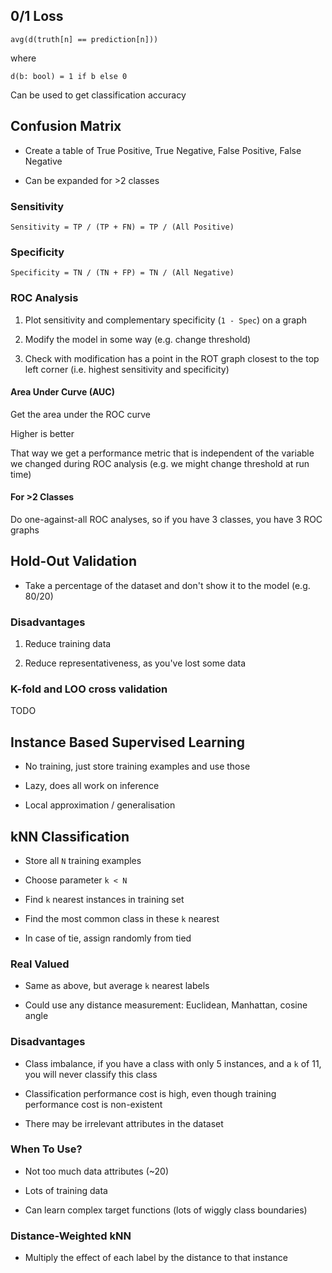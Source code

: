 ## 0/1 Loss

```
avg(d(truth[n] == prediction[n]))
```
where
```
d(b: bool) = 1 if b else 0
```

Can be used to get classification accuracy

## Confusion Matrix

- Create a table of True Positive, True Negative, False Positive, False Negative

- Can be expanded for >2 classes

### Sensitivity
```
Sensitivity = TP / (TP + FN) = TP / (All Positive)
```

### Specificity
```
Specificity = TN / (TN + FP) = TN / (All Negative)
```

### ROC Analysis

1) Plot sensitivity and complementary specificity (`1 - Spec`) on a graph

2) Modify the model in some way (e.g. change threshold)

3) Check with modification has a point in the ROT graph closest to the top left corner (i.e. highest sensitivity and specificity)

#### Area Under Curve (AUC)

Get the area under the ROC curve

Higher is better

That way we get a performance metric that is independent of the variable we changed during ROC analysis (e.g. we might change threshold at run time)

#### For >2 Classes

Do one-against-all ROC analyses, so if you have 3 classes, you have 3 ROC graphs

## Hold-Out Validation

- Take a percentage of the dataset and don't show it to the model (e.g. 80/20)

### Disadvantages

1) Reduce training data

2) Reduce representativeness, as you've lost some data

### K-fold and LOO cross validation

TODO

## Instance Based Supervised Learning

- No training, just store training examples and use those

- Lazy, does all work on inference

- Local approximation / generalisation

## kNN Classification

- Store all `N` training examples

- Choose parameter `k < N`

- Find `k` nearest instances in training set

- Find the most common class in these `k` nearest

- In case of tie, assign randomly from tied

### Real Valued

- Same as above, but average `k` nearest labels

- Could use any distance measurement: Euclidean, Manhattan, cosine angle

### Disadvantages

- Class imbalance, if you have a class with only 5 instances, and a `k` of 11, you will never classify this class

- Classification performance cost is high, even though training performance cost is non-existent

- There may be irrelevant attributes in the dataset

### When To Use?

- Not too much data attributes (~20)

- Lots of training data

- Can learn complex target functions (lots of wiggly class boundaries)

### Distance-Weighted kNN

- Multiply the effect of each label by the distance to that instance

